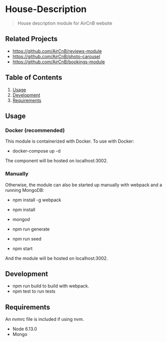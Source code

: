 # House-Description
> House description module for AirCnB website

## Related Projects
  * https://github.com/AirCnB/reviews-module
  * https://github.com/AirCnB/photo-carousel
  * https://github.com/AirCnB/bookings-module
  
## Table of Contents
  1. [Usage](#Usage)
  1. [Development](#requirements)
  1. [Requirements](#development)
  
## Usage 

### Docker (recommended)
This module is containerized with Docker. To use with Docker:

  * docker-compose up -d
  
The component will be hosted on localhost:3002.

### Manually 

Otherwise, the module can also be started up manually with webpack and a running MongoDB:

  * npm install -g webpack

  * npm install

  * mongod

  * npm run generate

  * npm run seed

  * npm start

And the module will be hosted on localhost:3002.

## Development

  * npm run build to build with webpack.
  * npm test to run tests

## Requirements 


An nvmrc file is included if using nvm.

  * Node 6.13.0
  * Mongo




